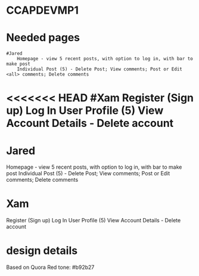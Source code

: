 # CCAPDEVMP1

# Needed pages
	#Jared
		Homepage - view 5 recent posts, with option to log in, with bar to make post
		Individual Post (5) - Delete Post; View comments; Post or Edit <all> comments; Delete comments

<<<<<<< HEAD
	#Xam
		Register (Sign up)
		Log In
		User Profile (5) 
		View Account Details - Delete account
=======
# Jared

Homepage - view 5 recent posts, with option to log in, with bar to make post
Individual Post (5) - Delete Post; View comments; Post or Edit <all> comments; Delete comments

# Xam

Register (Sign up)
Log In
User Profile (5)
View Account Details - Delete account

# design details

Based on Quora
Red tone: #b92b27
